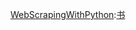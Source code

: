 [WebScrapingWithPython](https://github.com/1040003585/WebScrapingWithPython):[书](http://www.sichuangyihui.com.cn/Upload/file/201706/20170601145625_7011.pdf)